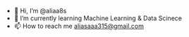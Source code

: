 - 👋 Hi, I’m @aliaa8s
- 🌱 I’m currently learning Machine Learning & Data Scinece
- 📫 How to reach me aliasaaa315@gmail.com

<!---
aliaa8s/aliaa8s is a ✨ special ✨ repository because its `README.md` (this file) appears on your GitHub profile.
You can click the Preview link to take a look at your changes.
--->
